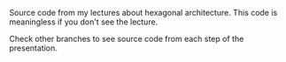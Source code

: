 Source code from my lectures about hexagonal architecture. This code is meaningless if you don't see the lecture.

Check other branches to see source code from each step of the presentation.